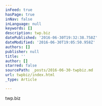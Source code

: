 ```yaml
---
inFeed: true
hasPage: true
inNav: false
inLanguage: null
keywords: []
description: twp.biz
datePublished: '2016-06-30T19:32:38.758Z'
dateModified: '2016-06-30T19:05:50.958Z'
authors: []
publisher: null
title: ''
author: []
starred: false
sourcePath: _posts/2016-06-30-twpbiz.md
url: twpbiz/index.html
_type: Article

---
```

twp.biz